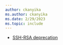 ```yaml
---
author: ckanyika
ms.author: ckanyika
ms.date: 2/29/2023
ms.topic: include
---
```


- [SSH-RSA deprecation](ssh--rsa-deprecation)
